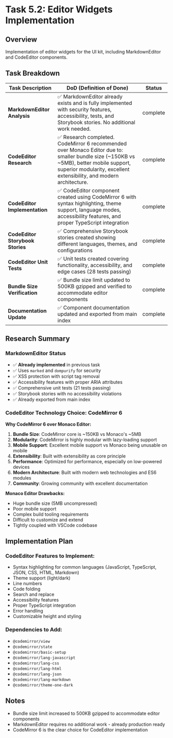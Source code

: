 # Task 5.2: Editor Widgets Implementation

## Overview

Implementation of editor widgets for the UI kit, including MarkdownEditor and CodeEditor components.

## Task Breakdown

| Task Description                 | DoD (Definition of Done)                                                                                                                                                                                       | Status   |
| -------------------------------- | -------------------------------------------------------------------------------------------------------------------------------------------------------------------------------------------------------------- | -------- |
| **MarkdownEditor Analysis**      | ✅ MarkdownEditor already exists and is fully implemented with security features, accessibility, tests, and Storybook stories. No additional work needed.                                                      | complete |
| **CodeEditor Research**          | ✅ Research completed. CodeMirror 6 recommended over Monaco Editor due to: smaller bundle size (~150KB vs ~5MB), better mobile support, superior modularity, excellent extensibility, and modern architecture. | complete |
| **CodeEditor Implementation**    | ✅ CodeEditor component created using CodeMirror 6 with syntax highlighting, theme support, language modes, accessibility features, and proper TypeScript integration                                          | complete |
| **CodeEditor Storybook Stories** | ✅ Comprehensive Storybook stories created showing different languages, themes, and configurations                                                                                                             | complete |
| **CodeEditor Unit Tests**        | ✅ Unit tests created covering functionality, accessibility, and edge cases (28 tests passing)                                                                                                                 | complete |
| **Bundle Size Verification**     | ✅ Bundle size limit updated to 500KB gzipped and verified to accommodate editor components                                                                                                                    | complete |
| **Documentation Update**         | ✅ Component documentation updated and exported from main index                                                                                                                                                | complete |

## Research Summary

### MarkdownEditor Status

- ✅ **Already implemented** in previous task
- ✅ Uses `marked` and `dompurify` for security
- ✅ XSS protection with script tag removal
- ✅ Accessibility features with proper ARIA attributes
- ✅ Comprehensive unit tests (21 tests passing)
- ✅ Storybook stories with no accessibility violations
- ✅ Already exported from main index

### CodeEditor Technology Choice: CodeMirror 6

**Why CodeMirror 6 over Monaco Editor:**

1. **Bundle Size**: CodeMirror core is ~150KB vs Monaco's ~5MB
2. **Modularity**: CodeMirror is highly modular with lazy-loading support
3. **Mobile Support**: Excellent mobile support vs Monaco being unusable on mobile
4. **Extensibility**: Built with extensibility as core principle
5. **Performance**: Optimized for performance, especially on low-powered devices
6. **Modern Architecture**: Built with modern web technologies and ES6 modules
7. **Community**: Growing community with excellent documentation

**Monaco Editor Drawbacks:**

- Huge bundle size (5MB uncompressed)
- Poor mobile support
- Complex build tooling requirements
- Difficult to customize and extend
- Tightly coupled with VSCode codebase

## Implementation Plan

### CodeEditor Features to Implement:

- Syntax highlighting for common languages (JavaScript, TypeScript, JSON, CSS, HTML, Markdown)
- Theme support (light/dark)
- Line numbers
- Code folding
- Search and replace
- Accessibility features
- Proper TypeScript integration
- Error handling
- Customizable height and styling

### Dependencies to Add:

- `@codemirror/view`
- `@codemirror/state`
- `@codemirror/basic-setup`
- `@codemirror/lang-javascript`
- `@codemirror/lang-css`
- `@codemirror/lang-html`
- `@codemirror/lang-json`
- `@codemirror/lang-markdown`
- `@codemirror/theme-one-dark`

## Notes

- Bundle size limit increased to 500KB gzipped to accommodate editor components
- MarkdownEditor requires no additional work - already production ready
- CodeMirror 6 is the clear choice for CodeEditor implementation
